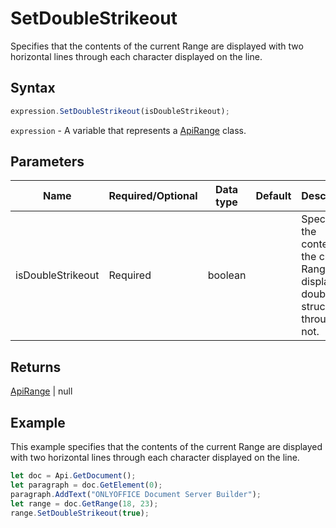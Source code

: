 # SetDoubleStrikeout

Specifies that the contents of the current Range are displayed with two horizontal lines through each character displayed on the line.

## Syntax

```javascript
expression.SetDoubleStrikeout(isDoubleStrikeout);
```

`expression` - A variable that represents a [ApiRange](../ApiRange.md) class.

## Parameters

| **Name** | **Required/Optional** | **Data type** | **Default** | **Description** |
| ------------- | ------------- | ------------- | ------------- | ------------- |
| isDoubleStrikeout | Required | boolean |  | Specifies if the contents of the current Range are displayed double struck through or not. |

## Returns

[ApiRange](../../ApiRange/ApiRange.md) \| null

## Example

This example specifies that the contents of the current Range are displayed with two horizontal lines through each character displayed on the line.

```javascript editor-docx
let doc = Api.GetDocument();
let paragraph = doc.GetElement(0);
paragraph.AddText("ONLYOFFICE Document Server Builder");
let range = doc.GetRange(18, 23);
range.SetDoubleStrikeout(true);
```
